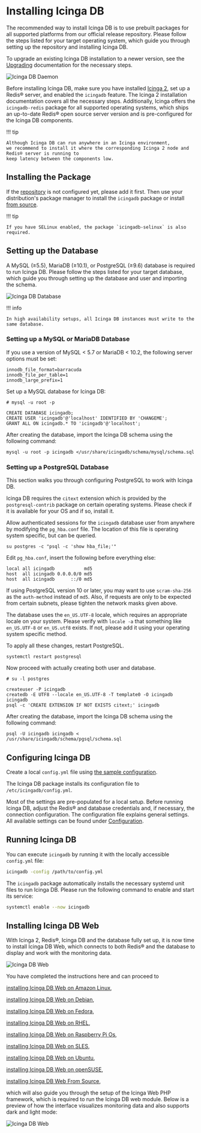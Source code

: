 <!-- {% if index %} -->
# Installing Icinga DB

The recommended way to install Icinga DB is to use prebuilt packages for
all supported platforms from our official release repository.
Please follow the steps listed for your target operating system,
which guide you through setting up the repository and installing Icinga DB.

To upgrade an existing Icinga DB installation to a newer version,
see the [Upgrading](04-Upgrading.md) documentation for the necessary steps.

![Icinga DB Daemon](images/icingadb-daemon.png)

Before installing Icinga DB, make sure you have installed [Icinga 2](https://icinga.com/docs/icinga-2),
set up a Redis® server, and enabled the `icingadb` feature.
The Icinga 2 installation documentation covers all the necessary steps.
Additionally, Icinga offers the `icingadb-redis` package for all supported operating systems,
which ships an up-to-date Redis® open source server version and is pre-configured for the Icinga DB components.

!!! tip

    Although Icinga DB can run anywhere in an Icinga environment,
    we recommend to install it where the corresponding Icinga 2 node and Redis® server is running to
    keep latency between the components low.

<!-- {% elif not icingaDocs %} -->
## Installing the Package

If the [repository](https://packages.icinga.com) is not configured yet, please add it first.
Then use your distribution's package manager to install the `icingadb` package
or install [from source](02-Installation.md.d/From-Source.md).
<!-- {% else %} -->

<!-- {% if amazon_linux or fedora or rhel or opensuse or sles%} -->
!!! tip

    If you have SELinux enabled, the package `icingadb-selinux` is also required.
<!-- {% endif %} -->

## Setting up the Database

A MySQL (≥5.5), MariaDB (≥10.1), or PostgreSQL (≥9.6) database is required to run Icinga DB.
Please follow the steps listed for your target database,
which guide you through setting up the database and user and importing the schema.

![Icinga DB Database](images/icingadb-database.png)

!!! info

    In high availability setups, all Icinga DB instances must write to the same database.

### Setting up a MySQL or MariaDB Database

If you use a version of MySQL < 5.7 or MariaDB < 10.2, the following server options must be set:

```
innodb_file_format=barracuda
innodb_file_per_table=1
innodb_large_prefix=1
```

Set up a MySQL database for Icinga DB:

```
# mysql -u root -p

CREATE DATABASE icingadb;
CREATE USER 'icingadb'@'localhost' IDENTIFIED BY 'CHANGEME';
GRANT ALL ON icingadb.* TO 'icingadb'@'localhost';
```

After creating the database, import the Icinga DB schema using the following command:

```
mysql -u root -p icingadb </usr/share/icingadb/schema/mysql/schema.sql
```

### Setting up a PostgreSQL Database

This section walks you through configuring PostgreSQL to work with Icinga DB.

Icinga DB requires the `citext` extension which is provided by the `postgresql-contrib` package on certain operating systems.
Please check if it is available for your OS and if so, install it.

Allow authenticated sessions for the `icingadb` database user from anywhere by modifying the `pg_hba.conf` file.
The location of this file is operating system specific, but can be queried.

```
su postgres -c "psql -c 'show hba_file;'"
```

Edit `pg_hba.conf`, insert the following before everything else:

```
local all icingadb           md5
host  all icingadb 0.0.0.0/0 md5
host  all icingadb      ::/0 md5
```

If using PostgreSQL version 10 or later, you may want to use `scram-sha-256` as the `auth-method` instead of `md5`.
Also, if requests are only to be expected from certain subnets, please tighten the network masks given above.

The database uses the `en_US.UTF-8` locale, which requires an appropriate locale on your system.
Please verify with `locale -a` that something like `en_US.UTF-8` or `en_US.utf8` exists.
If not, please add it using your operating system specific method.

To apply all these changes, restart PostgreSQL.

```
systemctl restart postgresql
```

Now proceed with actually creating both user and database.

```
# su -l postgres

createuser -P icingadb
createdb -E UTF8 --locale en_US.UTF-8 -T template0 -O icingadb icingadb
psql -c 'CREATE EXTENSION IF NOT EXISTS citext;' icingadb
```

After creating the database, import the Icinga DB schema using the following command:

```
psql -U icingadb icingadb < /usr/share/icingadb/schema/pgsql/schema.sql
```

## Configuring Icinga DB

<!-- {% if from_source %} -->
Create a local `config.yml` file using [the sample configuration](../config.example.yml).
<!-- {% else %} -->
The Icinga DB package installs its configuration file to `/etc/icingadb/config.yml`.
<!-- {% endif %} -->
Most of the settings are pre-populated for a local setup.
Before running Icinga DB, adjust the Redis® and database credentials and, if necessary, the connection configuration.
The configuration file explains general settings.
All available settings can be found under [Configuration](03-Configuration.md).

## Running Icinga DB

<!-- {% if from_source %} -->
You can execute `icingadb` by running it with the locally accessible `config.yml` file:

```bash
icingadb -config /path/to/config.yml
```
<!-- {% else %} -->
The `icingadb` package automatically installs the necessary systemd unit files to run Icinga DB.
Please run the following command to enable and start its service:

```bash
systemctl enable --now icingadb
```
<!-- {% endif %} -->

## Installing Icinga DB Web

With Icinga 2, Redis®, Icinga DB and the database fully set up, it is now time to install Icinga DB Web,
which connects to both Redis® and the database to display and work with the monitoring data.

![Icinga DB Web](images/icingadb-web.png)

You have completed the instructions here and can proceed to
<!-- {% if amazon_linux %} -->
[installing Icinga DB Web on Amazon Linux](https://icinga.com/docs/icinga-db-web/latest/doc/02-Installation/Amazon-Linux/#installing-icinga-db-web-package),
<!-- {% endif %} -->
<!-- {% if debian %} -->
[installing Icinga DB Web on Debian](https://icinga.com/docs/icinga-db-web/latest/doc/02-Installation/Debian/#installing-icinga-db-web-package),
<!-- {% endif %} -->
<!-- {% if fedora %} -->
[installing Icinga DB Web on Fedora](https://icinga.com/docs/icinga-db-web/latest/doc/02-Installation/Fedora/#installing-icinga-db-web-package),
<!-- {% endif %} -->
<!-- {% if rhel %} -->
[installing Icinga DB Web on RHEL](https://icinga.com/docs/icinga-db-web/latest/doc/02-Installation/RHEL/#installing-icinga-db-web-package),
<!-- {% endif %} -->
<!-- {% if raspberry_pi_os %} -->
[installing Icinga DB Web on Raspberry Pi Os](https://icinga.com/docs/icinga-db-web/latest/doc/02-Installation/Raspberry-Pi-OS/#installing-icinga-db-web-package),
<!-- {% endif %} -->
<!-- {% if sles %} -->
[installing Icinga DB Web on SLES](https://icinga.com/docs/icinga-db-web/latest/doc/02-Installation/SLES/#installing-icinga-db-web-package),
<!-- {% endif %} -->
<!-- {% if ubuntu %} -->
[installing Icinga DB Web on Ubuntu](https://icinga.com/docs/icinga-db-web/latest/doc/02-Installation/Ubuntu/#installing-icinga-db-web-package),
<!-- {% endif %} -->
<!-- {% if opensuse %} -->
[installing Icinga DB Web on openSUSE](https://icinga.com/docs/icinga-db-web/latest/doc/02-Installation/openSUSE/#installing-icinga-db-web-package),
<!-- {% endif %} -->
<!-- {% if from_source %} -->
[installing Icinga DB Web From Source](https://icinga.com/docs/icinga-db-web/latest/doc/02-Installation/From-Source),
<!-- {% endif %} -->
which will also guide you through the setup of the Icinga Web PHP framework,
which is required to run the Icinga DB web module.
Below is a preview of how the interface visualizes monitoring data and also supports dark and light mode:

![Icinga DB Web](images/icingadb-dashboard.png)
<!-- {% endif %} -->
